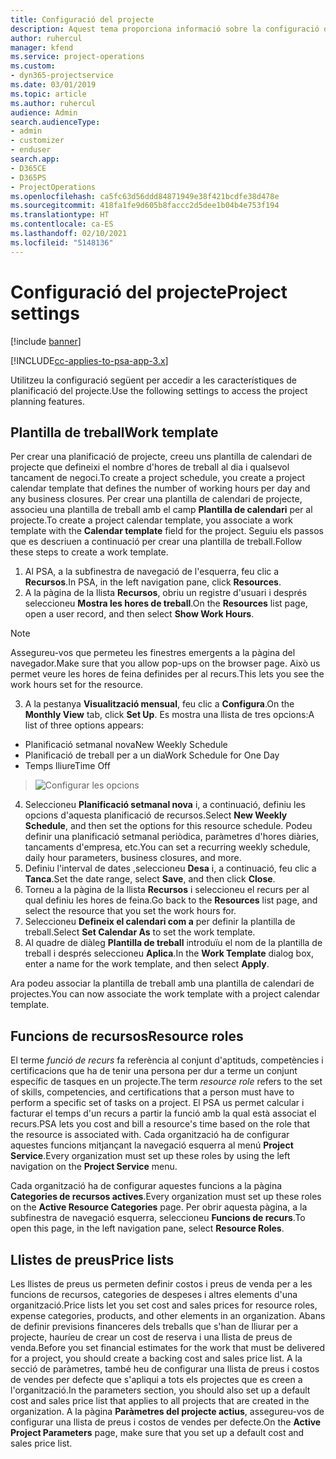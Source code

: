 ```yaml
---
title: Configuració del projecte
description: Aquest tema proporciona informació sobre la configuració de l'administració de projectes.
author: ruhercul
manager: kfend
ms.service: project-operations
ms.custom:
- dyn365-projectservice
ms.date: 03/01/2019
ms.topic: article
ms.author: ruhercul
audience: Admin
search.audienceType:
- admin
- customizer
- enduser
search.app:
- D365CE
- D365PS
- ProjectOperations
ms.openlocfilehash: ca5fc63d56ddd84871949e38f421bcdfe38d478e
ms.sourcegitcommit: 418fa1fe9d605b8faccc2d5dee1b04b4e753f194
ms.translationtype: HT
ms.contentlocale: ca-ES
ms.lasthandoff: 02/10/2021
ms.locfileid: "5148136"
---
```

# <a name="project-settings"></a><span data-ttu-id="a2039-103">Configuració del projecte</span><span class="sxs-lookup"><span data-stu-id="a2039-103">Project settings</span></span>

[!include [banner](../includes/psa-now-project-operations.md)]

[!INCLUDE[cc-applies-to-psa-app-3.x](../includes/cc-applies-to-psa-app-3x.md)]

<span data-ttu-id="a2039-104">Utilitzeu la configuració següent per accedir a les característiques de planificació del projecte.</span><span class="sxs-lookup"><span data-stu-id="a2039-104">Use the following settings to access the project planning features.</span></span>

## <a name="work-template"></a><span data-ttu-id="a2039-105">Plantilla de treball</span><span class="sxs-lookup"><span data-stu-id="a2039-105">Work template</span></span>

<span data-ttu-id="a2039-106">Per crear una planificació de projecte, creeu uns plantilla de calendari de projecte que defineixi el nombre d'hores de treball al dia i qualsevol tancament de negoci.</span><span class="sxs-lookup"><span data-stu-id="a2039-106">To create a project schedule, you create a project calendar template that defines the number of working hours per day and any business closures.</span></span> <span data-ttu-id="a2039-107">Per crear una plantilla de calendari de projecte, associeu una plantilla de treball amb el camp **Plantilla de calendari** per al projecte.</span><span class="sxs-lookup"><span data-stu-id="a2039-107">To create a project calendar template, you associate a work template with the **Calendar template** field for the project.</span></span> <span data-ttu-id="a2039-108">Seguiu els passos que es descriuen a continuació per crear una plantilla de treball.</span><span class="sxs-lookup"><span data-stu-id="a2039-108">Follow these steps to create a work template.</span></span>

1. <span data-ttu-id="a2039-109">Al PSA, a la subfinestra de navegació de l'esquerra, feu clic a **Recursos**.</span><span class="sxs-lookup"><span data-stu-id="a2039-109">In PSA, in the left navigation pane, click **Resources**.</span></span> 
2. <span data-ttu-id="a2039-110">A la pàgina de la llista **Recursos**, obriu un registre d'usuari i després seleccioneu **Mostra les hores de treball**.</span><span class="sxs-lookup"><span data-stu-id="a2039-110">On the **Resources** list page, open a user record, and then select **Show Work Hours**.</span></span>

  > [!NOTE]
  > <span data-ttu-id="a2039-111">Assegureu-vos que permeteu les finestres emergents a la pàgina del navegador.</span><span class="sxs-lookup"><span data-stu-id="a2039-111">Make sure that you allow pop-ups on the browser page.</span></span> <span data-ttu-id="a2039-112">Això us permet veure les hores de feina definides per al recurs.</span><span class="sxs-lookup"><span data-stu-id="a2039-112">This lets you see the work hours set for the resource.</span></span>
  
3. <span data-ttu-id="a2039-113">A la pestanya **Visualització mensual**, feu clic a **Configura**.</span><span class="sxs-lookup"><span data-stu-id="a2039-113">On the **Monthly View** tab, click **Set Up**.</span></span> <span data-ttu-id="a2039-114">Es mostra una llista de tres opcions:</span><span class="sxs-lookup"><span data-stu-id="a2039-114">A list of three options appears:</span></span> 

  - <span data-ttu-id="a2039-115">Planificació setmanal nova</span><span class="sxs-lookup"><span data-stu-id="a2039-115">New Weekly Schedule</span></span>
  - <span data-ttu-id="a2039-116">Planificació de treball per a un dia</span><span class="sxs-lookup"><span data-stu-id="a2039-116">Work Schedule for One Day</span></span>
  - <span data-ttu-id="a2039-117">Temps lliure</span><span class="sxs-lookup"><span data-stu-id="a2039-117">Time Off</span></span>

> ![Configurar les opcions](media/project-13.png)

4. <span data-ttu-id="a2039-119">Seleccioneu **Planificació setmanal nova** i, a continuació, definiu les opcions d'aquesta planificació de recursos.</span><span class="sxs-lookup"><span data-stu-id="a2039-119">Select **New Weekly Schedule**, and then set the options for this resource schedule.</span></span> <span data-ttu-id="a2039-120">Podeu definir una planificació setmanal periòdica, paràmetres d'hores diàries, tancaments d'empresa, etc.</span><span class="sxs-lookup"><span data-stu-id="a2039-120">You can set a recurring weekly schedule, daily hour parameters, business closures, and more.</span></span>
5. <span data-ttu-id="a2039-121">Definiu l'interval de dates ,seleccioneu **Desa** i, a continuació, feu clic a **Tanca**.</span><span class="sxs-lookup"><span data-stu-id="a2039-121">Set the date range, select **Save**, and then click **Close**.</span></span> 
6. <span data-ttu-id="a2039-122">Torneu a la pàgina de la llista **Recursos** i seleccioneu el recurs per al qual definiu les hores de feina.</span><span class="sxs-lookup"><span data-stu-id="a2039-122">Go back to the **Resources** list page, and select the resource that you set the work hours for.</span></span> 
7. <span data-ttu-id="a2039-123">Seleccioneu **Defineix el calendari com a** per definir la plantilla de treball.</span><span class="sxs-lookup"><span data-stu-id="a2039-123">Select **Set Calendar As** to set the work template.</span></span> 
8. <span data-ttu-id="a2039-124">Al quadre de diàleg **Plantilla de treball** introduïu el nom de la plantilla de treball i després seleccioneu **Aplica**.</span><span class="sxs-lookup"><span data-stu-id="a2039-124">In the **Work Template** dialog box, enter a name for the work template, and then select **Apply**.</span></span> 

<span data-ttu-id="a2039-125">Ara podeu associar la plantilla de treball amb una plantilla de calendari de projectes.</span><span class="sxs-lookup"><span data-stu-id="a2039-125">You can now associate the work template with a project calendar template.</span></span>

## <a name="resource-roles"></a><span data-ttu-id="a2039-126">Funcions de recursos</span><span class="sxs-lookup"><span data-stu-id="a2039-126">Resource roles</span></span>

<span data-ttu-id="a2039-127">El terme *funció de recurs* fa referència al conjunt d'aptituds, competències i certificacions que ha de tenir una persona per dur a terme un conjunt específic de tasques en un projecte.</span><span class="sxs-lookup"><span data-stu-id="a2039-127">The term *resource role* refers to the set of skills, competencies, and certifications that a person must have to perform a specific set of tasks on a project.</span></span> <span data-ttu-id="a2039-128">El PSA us permet calcular i facturar el temps d'un recurs a partir la funció amb la qual està associat el recurs.</span><span class="sxs-lookup"><span data-stu-id="a2039-128">PSA lets you cost and bill a resource's time based on the role that the resource is associated with.</span></span> <span data-ttu-id="a2039-129">Cada organització ha de configurar aquestes funcions mitjançant la navegació esquerra al menú **Project Service**.</span><span class="sxs-lookup"><span data-stu-id="a2039-129">Every organization must set up these roles by using the left navigation on the **Project Service** menu.</span></span>

<span data-ttu-id="a2039-130">Cada organització ha de configurar aquestes funcions a la pàgina **Categories de recursos actives**.</span><span class="sxs-lookup"><span data-stu-id="a2039-130">Every organization must set up these roles on the **Active Resource Categories** page.</span></span> <span data-ttu-id="a2039-131">Per obrir aquesta pàgina, a la subfinestra de navegació esquerra, seleccioneu **Funcions de recurs**.</span><span class="sxs-lookup"><span data-stu-id="a2039-131">To open this page, in the left navigation pane, select **Resource Roles**.</span></span>

## <a name="price-lists"></a><span data-ttu-id="a2039-132">Llistes de preus</span><span class="sxs-lookup"><span data-stu-id="a2039-132">Price lists</span></span>

<span data-ttu-id="a2039-133">Les llistes de preus us permeten definir costos i preus de venda per a les funcions de recursos, categories de despeses i altres elements d'una organització.</span><span class="sxs-lookup"><span data-stu-id="a2039-133">Price lists let you set cost and sales prices for resource roles, expense categories, products, and other elements in an organization.</span></span> <span data-ttu-id="a2039-134">Abans de definir previsions financeres dels treballs que s'han de lliurar per a projecte, hauríeu de crear un cost de reserva i una llista de preus de venda.</span><span class="sxs-lookup"><span data-stu-id="a2039-134">Before you set financial estimates for the work that must be delivered for a project, you should create a backing cost and sales price list.</span></span> <span data-ttu-id="a2039-135">A la secció de paràmetres, també heu de configurar una llista de preus i costos de vendes per defecte que s'apliqui a tots els projectes que es creen a l'organització.</span><span class="sxs-lookup"><span data-stu-id="a2039-135">In the parameters section, you should also set up a default cost and sales price list that applies to all projects that are created in the organization.</span></span> <span data-ttu-id="a2039-136">A la pàgina **Paràmetres del projecte actius**, assegureu-vos de configurar una llista de preus i costos de vendes per defecte.</span><span class="sxs-lookup"><span data-stu-id="a2039-136">On the **Active Project Parameters** page, make sure that you set up a default cost and sales price list.</span></span>
